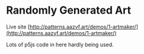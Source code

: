 # Randomly Generated Art

Live site [http://patterns.aazvf.art/demos/1-artmaker/](http://patterns.aazvf.art/demos/1-artmaker/)





Lots of p5js code in here hardly being used.



